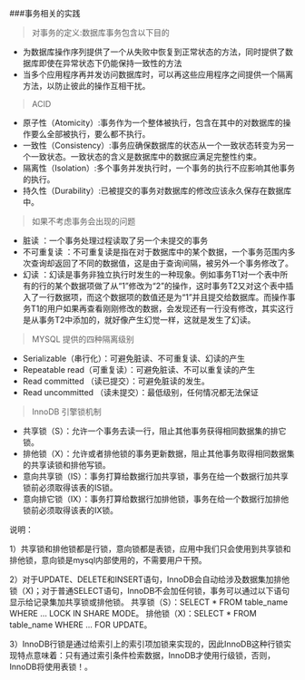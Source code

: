 ###事务相关的实践

>对事务的定义:数据库事务包含以下目的

- 为数据库操作序列提供了一个从失败中恢复到正常状态的方法，同时提供了数据库即使在异常状态下仍能保持一致性的方法
- 当多个应用程序再并发访问数据库时，可以再这些应用程序之间提供一个隔离方法，以防止彼此的操作互相干扰。

> ACID 
- 原子性（Atomicity）:事务作为一个整体被执行，包含在其中的对数据库的操作要么全部被执行，要么都不执行。
- 一致性（Consistency）:事务应确保数据库的状态从一个一致状态转变为另一个一致状态。一致状态的含义是数据库中的数据应满足完整性约束。
- 隔离性（Isolation）:多个事务并发执行时，一个事务的执行不应影响其他事务的执行。
- 持久性（Durability）:已被提交的事务对数据库的修改应该永久保存在数据库中。

> 如果不考虑事务会出现的问题

- 脏读 ：一个事务处理过程读取了另一个未提交的事务
- 不可重复读 ：不可重复读是指在对于数据库中的某个数据，一个事务范围内多次查询却返回了不同的数据值，这是由于查询间隔，被另外一个事务修改了。
- 幻读 ：幻读是事务非独立执行时发生的一种现象。例如事务T1对一个表中所有的行的某个数据项做了从“1”修改为“2”的操作，这时事务T2又对这个表中插入了一行数据项，而这个数据项的数值还是为“1”并且提交给数据库。而操作事务T1的用户如果再查看刚刚修改的数据，会发现还有一行没有修改，其实这行是从事务T2中添加的，就好像产生幻觉一样，这就是发生了幻读。

> MYSQL 提供的四种隔离级别
- Serializable（串行化）：可避免脏读、不可重复读、幻读的产生
- Repeatable read（可重复读）：可避免脏读、不可以重复读的产生
- Read committed （读已提交）：可避免脏读的发生。
- Read uncommitted （读未提交）：最低级别，任何情况都无法保证

> InnoDB 引擎锁机制
- 共享锁（S）：允许一个事务去读一行，阻止其他事务获得相同数据集的排它锁。
- 排他锁（X）：允许或者排他锁的事务更新数据，阻止其他事务取得相同数据集的共享读锁和排他写锁。
- 意向共享锁（IS）：事务打算给数据行加共享锁，事务在给一个数据行加共享锁前必须取得该表的IS锁。
- 意向排它锁（IX）：事务打算给数据行加排他锁，事务在给一个数据行加排他锁前必须取得该表的IX锁。

说明：

1）共享锁和排他锁都是行锁，意向锁都是表锁，应用中我们只会使用到共享锁和排他锁，意向锁是mysql内部使用的，不需要用户干预。

2）对于UPDATE、DELETE和INSERT语句，InnoDB会自动给涉及数据集加排他锁（X)；对于普通SELECT语句，InnoDB不会加任何锁，事务可以通过以下语句显示给记录集加共享锁或排他锁。
共享锁（S）：SELECT * FROM table_name WHERE ... LOCK IN SHARE MODE。
排他锁（X)：SELECT * FROM table_name WHERE ... FOR UPDATE。

3）InnoDB行锁是通过给索引上的索引项加锁来实现的，因此InnoDB这种行锁实现特点意味着：只有通过索引条件检索数据，InnoDB才使用行级锁，否则，InnoDB将使用表锁！。


